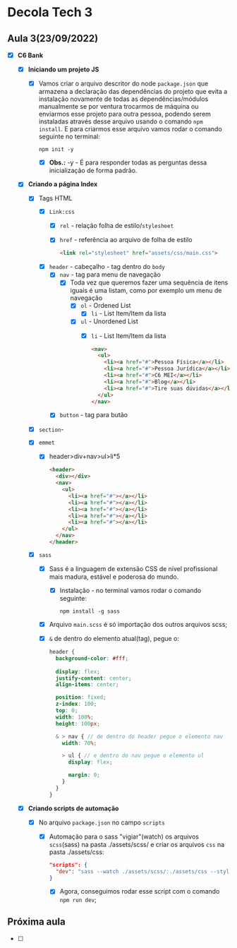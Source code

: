 # Decola Tech 3

## Aula 3(23/09/2022)

- [x] **C6 Bank**

  - [x] **Iniciando um projeto JS**

    - [x] Vamos criar o arquivo descritor do node `package.json` que armazena a declaração das dependências do projeto que evita a instalação novamente de todas as dependências/módulos manualmente se por ventura trocarmos de máquina ou enviarmos esse projeto para outra pessoa, podendo serem instaladas através desse arquivo usando o comando `npm install`. E para criarmos esse arquivo vamos rodar o comando seguinte no terminal:

      ```
      npm init -y
      ```

      -[x] **Obs.:** -y - É para responder todas as perguntas dessa inicialização de forma padrão.

  - [x] **Criando a página Index**

    - [x] Tags HTML
      - [x] `Link:css`
        - [x] `rel` - relação folha de estilo/`stylesheet`
        - [x] `href` - referência ao arquivo de folha de estilo 
          
          ``` HTML
          <link rel="stylesheet" href="assets/css/main.css">
          ```
      
      - [x] `header` - cabeçalho - tag dentro do `body`
        - [x] `nav` - tag para menu de navegação
          - [x] Toda vez que queremos fazer uma sequência de itens iguais é uma listam, como por exemplo um menu de navegação
            - [x] `ol` - Ordened List
              - [x] `li` - List Item/Item da lista
            - [x] `ul` - Unordened List
              - [x] `li` - List Item/Item da lista

                ``` HTML
                <nav>
                  <ul>
                    <li><a href="#">Pessoa Física</a></li>
                    <li><a href="#">Pessoa Jurídica</a></li>
                    <li><a href="#">C6 MEI</a></li>
                    <li><a href="#">Blog</a></li>
                    <li><a href="#">Tire suas dúvidas</a></li>
                  </ul>
                </nav>
                ```

        - [x] `button` - tag para butão 

    - [x] `section`- 

    - [x] `emmet`
      - [x] header>div+nav>ul>li*5

        ``` HTML
        <header>
          <div></div>
          <nav>
            <ul>
              <li><a href="#"></a></li>
              <li><a href="#"></a></li>
              <li><a href="#"></a></li>
              <li><a href="#"></a></li>
              <li><a href="#"></a></li>
            </ul>
          </nav>
        </header>
        ```

    - [x] `sass`
      - [x] Sass é a linguagem de extensão CSS de nível profissional mais madura, estável e poderosa  do mundo.
        - [x] Instalação - no terminal vamos rodar o comando seguinte: 
        
          ```
          npm install -g sass
          ```
      - [x] Arquivo `main.scss` é só importação dos outros arquivos scss;

      - [x] `&` de dentro do elemento atual(tag), pegue o:
        
        ``` SCSS
        header {
          background-color: #fff;
          
          display: flex;
          justify-content: center;
          align-items: center;

          position: fixed;
          z-index: 100; 
          top: 0;
          width: 100%; 
          height: 100px; 

          & > nav { // de dentro do header pegue o elemento nav
            width: 70%;

            > ul { // e dentro do nav pegue o elemento ul
              display: flex;

              margin: 0;
            }
          }
        }
        ``` 

  - [x] **Criando scripts de automação**
    - [x] No arquivo `package.json` no campo `scripts`
      - [x] Automação para o sass "vigiar"(watch) os arquivos `scss`(sass) na pasta ./assets/scss/ e criar os arquivos `css` na pasta ./assets/css:
        
        ``` JSON
        "scripts": {
          "dev": "sass --watch ./assets/scss/:./assets/css --style compressed --no-source-map"
        }
        ```
      
        - [x] Agora, conseguimos rodar esse script com o comando `npm run dev`;

## Próxima aula

- [ ] 

